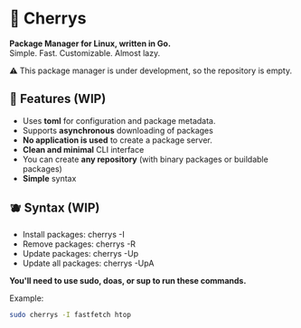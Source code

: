 # 🍒 Cherrys
**Package Manager for Linux, written in Go.**  
Simple. Fast. Customizable. Almost lazy.

⚠️ This package manager is under development, so the repository is empty.

## 🧃 Features (WIP)
- Uses **toml** for configuration and package metadata.
- Supports **asynchronous** downloading of packages
- **No application is used** to create a package server.
- **Clean and minimal** CLI interface
- You can create **any repository** (with binary packages or buildable packages)
- **Simple** syntax

## 🫐 Syntax (WIP)
- Install packages: cherrys -I <packages>
- Remove packages: cherrys -R <packages>
- Update packages: cherrys -Up <packages>
- Update all packages: cherrys -UpA

**You'll need to use sudo, doas, or sup to run these commands.**

Example:
```bash
sudo cherrys -I fastfetch htop
```
